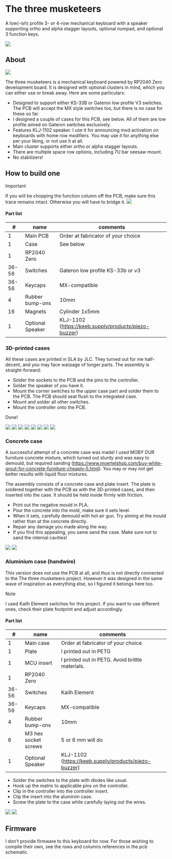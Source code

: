 # The three musketeers
A low(-ish) profile 3- or 4-row mechanical keyboard with a speaker supporting ortho and alpha stagger layouts, optional numpad, and optional 3 function keys.

![](gallery/PXL_20250929_115616543.PORTRAIT.ORIGINAL.jpg)

## About

![](gallery/pcb.png)

The three musketeers is a mechanical keyboard powered by RP2040 Zero development board. It is designed with optional clusters in mind, which you can either use or break away. Here are some particulars:

- Designed to support either KS-33B or Gateron low profile V3 switches. The PCB will accept the MX style switches too, but there is no case for these so far.
- I designed a couple of cases for this PCB, see below. All of them are low profile aimed on Gateron switches exclusively.
- Features KLJ-1102 speaker. I use it for announcing mod activation on keyboards with home row modifiers. You may use it for anything else per your liking, or not use it at all.
- Main cluster supports either ortho or alpha stagger layouts.
- There are multiple space row options, including 7U bar seesaw mount.
- No stabilizers!

## How to build one

> [!IMPORTANT]
> If you will be chopping the function column off the PCB, make sure this trace remains intact. Otherwise you will have to bridge it.
> ![](gallery/pcb-trace.png)

#### Part list
| #     | name                 | comments                                  |
|-------|----------------------|-------------------------------------------|
| 1     | Main PCB             | Order at fabricator of your choice        |
| 1     | Case                 | See below                                 |
| 1     | RP2040 Zero          |                                           |
| 36-56 | Switches             | Gateron low profile KS-33b or v3          |
| 36-56 | Keycaps              | MX-compatible                             |
| 4     | Rubber bump-ons      | 10mm                                      |
| 16    | Magnets              | Cylinder 1x5mm                            |
| 1     | Optional Speaker     | KLJ-1102 (https://keeb.supply/products/piezo-buzzer)  |

### 3D-printed cases

All these cases are printed in SLA by JLC. They turned out for me half-decent, and you may face warpage of longer parts. The assembly is straight-forward:

- Solder the sockets to the PCB and the pins to the controller.
- Solder the speaker of you have it.
- Mount the corner switches to the upper case part and solder them to the PCB. The PCB should seat flush to the integrated case.
- Mount and solder all other switches.
- Mount the controller onto the PCB.

Done!

![](gallery/PXL_20250929_115024145.PORTRAIT.ORIGINAL.jpg)
![](gallery/PXL_20250929_115043036.PORTRAIT.jpg)
![](gallery/PXL_20250929_115149769.PORTRAIT.ORIGINAL.jpg)
![](gallery/PXL_20250929_115205999.PORTRAIT.jpg)
![](gallery/PXL_20250929_115237333.PORTRAIT.ORIGINAL.jpg)
![](gallery/PXL_20250929_115248244.PORTRAIT.jpg)
![](gallery/PXL_20250929_115723927.PORTRAIT.ORIGINAL.jpg)
![](gallery/PXL_20250929_115804494.PORTRAIT.ORIGINAL.jpg)

### Concrete case

A successful attempt of a concrete case was made! I used MOBY DUR furniture concrete mixture, which turned out sturdy and was easy to demould, but required sanding (https://www.moertelshop.com/buy-white-grout-for-concrete-furniture-cheaply-5.html). You may or may not get better results with liquid floor mixtures.

The assembly consists of a concrete case and plate insert. The plate is soldered together with the PCB as with the 3D-printed cases, and then inserted into the case. It should be held inside firmly with friction.

- Print out the negative mould in PLA.
- Pour the concrete into the mold, make sure it sets level.
- When it sets, carefully demould with hot air gun. Try aiming at the mould rather than at the concrete directly.
- Repair any damage you made along the way.
- If you find this appealing, you same sand the case. Make sure not to sand the internal cavities!

![](gallery/PXL_20250929_115507258.PORTRAIT.ORIGINAL.jpg)
![](gallery/PXL_20250929_115527250.PORTRAIT.jpg)

### Aluminium case (handwire)

This version does not use the PCB at all, and thus is not directly connected to the The three musketeers project. However it was designed in the same wave of inspiration as everything else, so I figured it belongs here too. 

> [!NOTE]
> I used Kailh Element switches for this project. If you want to use different ones, check their plate footprint and adjust accordingly.

#### Part list
| #     | name                 | comments                                  |
|-------|----------------------|-------------------------------------------|
| 1     | Main case            | Order at fabricator of your choice        |
| 1     | Plate                | I printed out in PETG                     |
| 1     | MCU insert           | I printed out in PETG. Avoid brittle materials.                    |
| 1     | RP2040 Zero          |                                           |
| 36-56 | Switches             | Kailh Element                             |
| 36-56 | Keycaps              | MX-compatible                             |
| 4     | Rubber bump-ons      | 10mm                                      |
| 6     | M3 hex socket screws | 5 or 6 mm will do                               |
| 1     | Optional Speaker     | KLJ-1102 (https://keeb.supply/products/piezo-buzzer)  |

- Solder the switches to the plate with diodes like usual.
- Hook up the matrix to applicable pins on the controller.
- Clip in the controller into the controller insert.
- Clip the insert into the aluminim case.
- Screw the plate to the case while carefully laying out the wires. 

![](gallery/PXL_20250929_115103103.PORTRAIT.ORIGINAL.jpg)
![](gallery/PXL_20250929_115122397.PORTRAIT.jpg)

## Firmware

I don't provide firmware to this keyboard for now. For those wishing to compile their own, see the rows and columns references in the pcb schematic.
